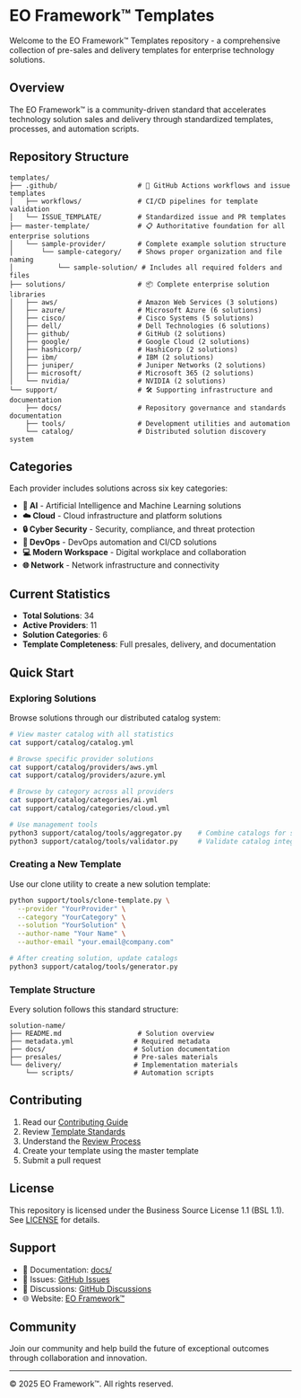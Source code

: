 # EO Framework™ Templates

Welcome to the EO Framework™ Templates repository - a comprehensive collection of pre-sales and delivery templates for enterprise technology solutions.

## Overview

The EO Framework™ is a community-driven standard that accelerates technology solution sales and delivery through standardized templates, processes, and automation scripts.

## Repository Structure

```
templates/
├── .github/                    # 🔧 GitHub Actions workflows and issue templates
│   ├── workflows/              # CI/CD pipelines for template validation
│   └── ISSUE_TEMPLATE/         # Standardized issue and PR templates
├── master-template/            # 📋 Authoritative foundation for all enterprise solutions
│   └── sample-provider/        # Complete example solution structure
│       └── sample-category/    # Shows proper organization and file naming
│           └── sample-solution/ # Includes all required folders and files
├── solutions/                  # 📦 Complete enterprise solution libraries
│   ├── aws/                    # Amazon Web Services (3 solutions)
│   ├── azure/                  # Microsoft Azure (6 solutions)
│   ├── cisco/                  # Cisco Systems (5 solutions)
│   ├── dell/                   # Dell Technologies (6 solutions)
│   ├── github/                 # GitHub (2 solutions)
│   ├── google/                 # Google Cloud (2 solutions)
│   ├── hashicorp/              # HashiCorp (2 solutions)
│   ├── ibm/                    # IBM (2 solutions)
│   ├── juniper/                # Juniper Networks (2 solutions)
│   ├── microsoft/              # Microsoft 365 (2 solutions)
│   └── nvidia/                 # NVIDIA (2 solutions)
└── support/                    # 🛠️ Supporting infrastructure and documentation
    ├── docs/                   # Repository governance and standards documentation
    ├── tools/                  # Development utilities and automation
    └── catalog/                # Distributed solution discovery system
```

## Categories

Each provider includes solutions across six key categories:
- **🤖 AI** - Artificial Intelligence and Machine Learning solutions
- **☁️ Cloud** - Cloud infrastructure and platform solutions  
- **🔒 Cyber Security** - Security, compliance, and threat protection
- **🚀 DevOps** - DevOps automation and CI/CD solutions
- **💻 Modern Workspace** - Digital workplace and collaboration
- **🌐 Network** - Network infrastructure and connectivity

## Current Statistics

- **Total Solutions**: 34
- **Active Providers**: 11
- **Solution Categories**: 6
- **Template Completeness**: Full presales, delivery, and documentation

## Quick Start

### Exploring Solutions

Browse solutions through our distributed catalog system:

```bash
# View master catalog with all statistics
cat support/catalog/catalog.yml

# Browse specific provider solutions
cat support/catalog/providers/aws.yml
cat support/catalog/providers/azure.yml

# Browse by category across all providers
cat support/catalog/categories/ai.yml
cat support/catalog/categories/cloud.yml

# Use management tools
python3 support/catalog/tools/aggregator.py    # Combine catalogs for search
python3 support/catalog/tools/validator.py     # Validate catalog integrity
```

### Creating a New Template

Use our clone utility to create a new solution template:

```bash
python support/tools/clone-template.py \
  --provider "YourProvider" \
  --category "YourCategory" \
  --solution "YourSolution" \
  --author-name "Your Name" \
  --author-email "your.email@company.com"

# After creating solution, update catalogs
python3 support/catalog/tools/generator.py
```

### Template Structure

Every solution follows this standard structure:
```
solution-name/
├── README.md                   # Solution overview
├── metadata.yml               # Required metadata
├── docs/                      # Solution documentation
├── presales/                  # Pre-sales materials
└── delivery/                  # Implementation materials
    └── scripts/               # Automation scripts
```

## Contributing

1. Read our [Contributing Guide](support/docs/contributing.md)
2. Review [Template Standards](support/docs/template-standards.md)
3. Understand the [Review Process](support/docs/review-process.md)
4. Create your template using the master template
5. Submit a pull request

## License

This repository is licensed under the Business Source License 1.1 (BSL 1.1). See [LICENSE](LICENSE) for details.

## Support

- 📖 Documentation: [docs/](support/docs/)
- 🐛 Issues: [GitHub Issues](https://github.com/eoframework/templates/issues)
- 💬 Discussions: [GitHub Discussions](https://github.com/eoframework/templates/discussions)
- 🌐 Website: [EO Framework™](https://eoframework.github.io)

## Community

Join our community and help build the future of exceptional outcomes through collaboration and innovation.

---

© 2025 EO Framework™. All rights reserved.